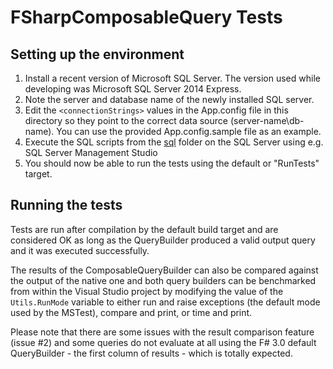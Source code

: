 FSharpComposableQuery Tests
===========================

Setting up the environment
-----------------------
1. Install a recent version of Microsoft SQL Server. The version used while developing was Microsoft SQL Server 2014 Express. 
2. Note the server and database name of the newly installed SQL server.
3. Edit the `<connectionStrings>` values in the App.config file in this directory so they point to the correct data source (server-name\db-name). You can use the provided App.config.sample file as an example. 
3. Execute the SQL scripts from the [sql](/sql) folder on the SQL Server using e.g. SQL Server Management Studio
4. You should now be able to run the tests using the default or "RunTests" target. 

Running the tests
-----------------
Tests are run after compilation by the default build target and are considered OK as long as the QueryBuilder produced a valid output query and it was executed successfully. 

The results of the ComposableQueryBuilder can also be compared against the output of the native one and both query builders can be benchmarked from within the Visual Studio project by modifying the value of the `Utils.RunMode` variable to either run and raise exceptions (the default mode used by the MSTest), compare and print, or time and print. 

Please note that there are some issues with the result comparison feature (issue #2) and some queries do not evaluate at all using the F# 3.0 default QueryBuilder - the first column of results - which is totally expected. 